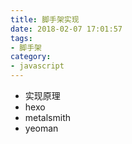 ```yaml
---
title: 脚手架实现
date: 2018-02-07 17:01:57
tags:
- 脚手架
category: 
- javascript
---
```


- 实现原理
- hexo
- metalsmith
- yeoman
